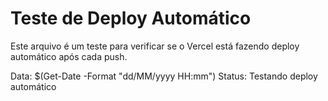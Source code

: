 # Teste de Deploy Automático

Este arquivo é um teste para verificar se o Vercel está fazendo deploy automático após cada push.

Data: $(Get-Date -Format "dd/MM/yyyy HH:mm")
Status: Testando deploy automático
